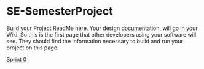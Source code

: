 # SE-SemesterProject
Build your Project ReadMe here.  Your design documentation, will go in your Wiki.  So this is the first page that other developers using your software will see.  They should find the information necessary to build and run your project on this page.

[Sprint 0](Sprint0)
